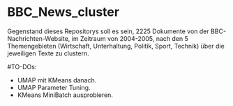 # BBC_News_cluster

Gegenstand dieses Repositorys soll es sein, 2225 Dokumente von der BBC-Nachrichten-Website, im Zeitraum von 2004-2005, nach den 5 Themengebieten (Wirtschaft, Unterhaltung, Politik, Sport, Technik) über die jeweiligen Texte zu clustern.

#TO-DOs:

- UMAP mit KMeans danach.
- UMAP Parameter Tuning.
- KMeans MiniBatch ausprobieren.
